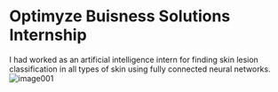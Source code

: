 # Optimyze Buisness Solutions Internship
I had worked as an artificial intelligence intern for finding skin lesion classification in all types of skin using fully connected neural networks.
![image001](https://github.com/user-attachments/assets/ece7c2b4-b6f2-458e-8d20-3798c721d547)


